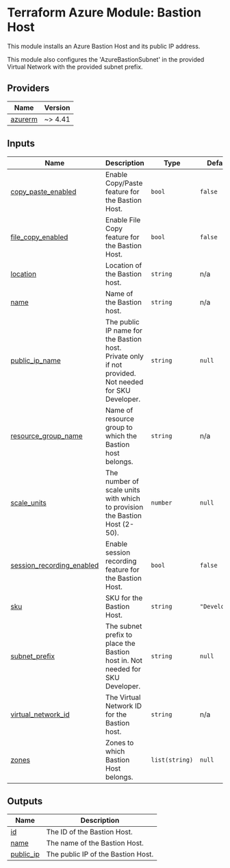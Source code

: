 <!-- BEGIN_TF_DOCS -->
# Terraform Azure Module: Bastion Host

This module installs an Azure Bastion Host and its public IP address.

This module also configures the 'AzureBastionSubnet' in the provided Virtual Network
with the provided subnet prefix.

## Providers

| Name | Version |
|------|---------|
| <a name="provider_azurerm"></a> [azurerm](#provider\_azurerm) | ~> 4.41 |

## Inputs

| Name | Description | Type | Default | Required |
|------|-------------|------|---------|:--------:|
| <a name="input_copy_paste_enabled"></a> [copy\_paste\_enabled](#input\_copy\_paste\_enabled) | Enable Copy/Paste feature for the Bastion Host. | `bool` | `false` | no |
| <a name="input_file_copy_enabled"></a> [file\_copy\_enabled](#input\_file\_copy\_enabled) | Enable File Copy feature for the Bastion Host. | `bool` | `false` | no |
| <a name="input_location"></a> [location](#input\_location) | Location of the Bastion host. | `string` | n/a | yes |
| <a name="input_name"></a> [name](#input\_name) | Name of the Bastion host. | `string` | n/a | yes |
| <a name="input_public_ip_name"></a> [public\_ip\_name](#input\_public\_ip\_name) | The public IP name for the Bastion host. Private only if not provided. Not needed for SKU Developer. | `string` | `null` | no |
| <a name="input_resource_group_name"></a> [resource\_group\_name](#input\_resource\_group\_name) | Name of resource group to which the Bastion host belongs. | `string` | n/a | yes |
| <a name="input_scale_units"></a> [scale\_units](#input\_scale\_units) | The number of scale units with which to provision the Bastion Host (2-50). | `number` | `null` | no |
| <a name="input_session_recording_enabled"></a> [session\_recording\_enabled](#input\_session\_recording\_enabled) | Enable session recording feature for the Bastion Host. | `bool` | `false` | no |
| <a name="input_sku"></a> [sku](#input\_sku) | SKU for the Bastion Host. | `string` | `"Developer"` | no |
| <a name="input_subnet_prefix"></a> [subnet\_prefix](#input\_subnet\_prefix) | The subnet prefix to place the Bastion host in. Not needed for SKU Developer. | `string` | `null` | no |
| <a name="input_virtual_network_id"></a> [virtual\_network\_id](#input\_virtual\_network\_id) | The Virtual Network ID for the Bastion host. | `string` | n/a | yes |
| <a name="input_zones"></a> [zones](#input\_zones) | Zones to which Bastion Host belongs. | `list(string)` | `null` | no |

## Outputs

| Name | Description |
|------|-------------|
| <a name="output_id"></a> [id](#output\_id) | The ID of the Bastion Host. |
| <a name="output_name"></a> [name](#output\_name) | The name of the Bastion Host. |
| <a name="output_public_ip"></a> [public\_ip](#output\_public\_ip) | The public IP of the Bastion Host. |
<!-- END_TF_DOCS -->